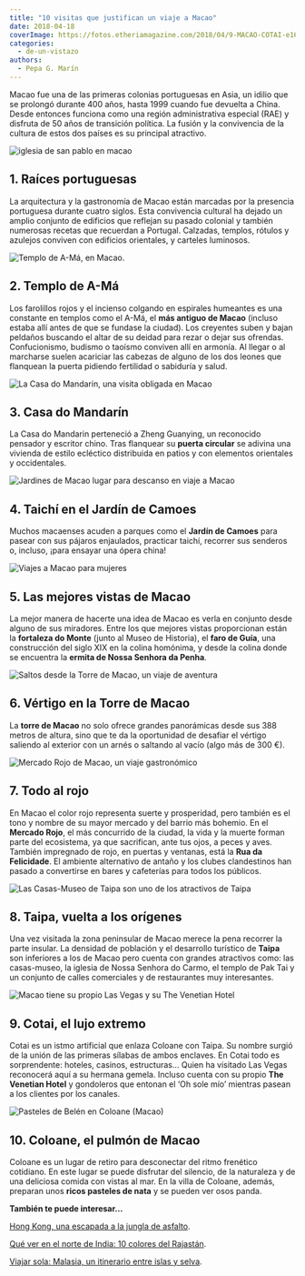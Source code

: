 ```yaml
---
title: "10 visitas que justifican un viaje a Macao"
date: 2018-04-18
coverImage: https://fotos.etheriamagazine.com/2018/04/9-MACAO-COTAI-e1637067759830.jpg
categories: 
  - de-un-vistazo
authors: 
  - Pepa G. Marín
---
```


Macao fue una de las primeras colonias portuguesas en Asia, un idilio que se prolongó 
durante 400 años, hasta 1999 cuando fue devuelta a China. Desde entonces funciona como 
una región administrativa especial (RAE) y disfruta de 50 años de transición política. 
La fusión y la convivencia de la cultura de estos dos países es su principal atractivo. 

![iglesia de san pablo en macao](https://fotos.etheriamagazine.com/2018/04/1-MACAO.jpg "Novios con la iglesia de San Pablo al fondo.")

## 1\. Raíces portuguesas

La arquitectura y la gastronomía de Macao están marcadas por la presencia portuguesa 
durante cuatro siglos. Esta convivencia cultural ha dejado un amplio conjunto de 
edificios que reflejan su pasado colonial y también numerosas recetas que recuerdan a 
Portugal. Calzadas, templos, rótulos y azulejos conviven con edificios orientales, y 
carteles luminosos. 

![](https://fotos.etheriamagazine.com/2018/04/2-MACAOTEMPLO-A-MA-e1637067678136.jpg "Templo de A-Má, en Macao.")

## 2\. Templo de A-Má

Los farolillos rojos y el incienso colgando en espirales humeantes es una constante en 
templos como el A-Má, el **más antiguo de Macao** (incluso estaba allí antes de que se 
fundase la ciudad). Los creyentes suben y bajan peldaños buscando el altar de su deidad 
para rezar o dejar sus ofrendas. Confucionismo, budismo o taoísmo conviven allí en 
armonía. Al llegar o al marcharse suelen acariciar las cabezas de alguno de los dos 
leones que flanquean la puerta pidiendo fertilidad o sabiduría y salud. 

![La Casa do Mandarin, una visita obligada en Macao](https://fotos.etheriamagazine.com/2018/04/3-MACAO-e1637067691948.jpg "La Casa do Mandarin, una visita obligada en Macao")

## 3\. Casa do Mandarín

La Casa do Mandarin perteneció a Zheng Guanying, un reconocido pensador y escritor 
chino. Tras flanquear su **puerta circular** se adivina una vivienda de estilo ecléctico 
distribuida en patios y con elementos orientales y occidentales. 

![Jardines de Macao lugar para descanso en viaje a Macao](https://fotos.etheriamagazine.com/2018/04/4-MACAO-e1637067706284.jpg "En los parques se pasea, se descansa y se practica taichi (Macao).")

## 4\. Taichí en el Jardín de Camoes

Muchos macaenses acuden a parques como el **Jardín de Camoes** para pasear con sus 
pájaros enjaulados, practicar taichí, recorrer sus senderos o, incluso, ¡para ensayar 
una ópera china! 

![Viajes a Macao para mujeres](https://fotos.etheriamagazine.com/2018/04/5-MACAO-e1637067720793.jpg "Vistas de Macao desde la fortaleza do Monte")

## 5\. Las mejores vistas de Macao

La mejor manera de hacerte una idea de Macao es verla en conjunto desde alguno de sus 
miradores. Entre los que mejores vistas proporcionan están la **fortaleza do Monte** 
(junto al Museo de Historia), el **faro de Guía**, una construcción del siglo XIX en la 
colina homónima, y desde la colina donde se encuentra la **ermita de Nossa Senhora da 
Penha**. 

![Saltos desde la Torre de Macao, un viaje de aventura](https://fotos.etheriamagazine.com/2018/04/Torre-Macao-e1637067782349.jpg "Pasear con un arnés a casi 400 metros de altura en la Torre de Macao")

## 6\. Vértigo en la Torre de Macao

La **torre de Macao** no solo ofrece grandes panorámicas desde sus 388 metros de altura, 
sino que te da la oportunidad de desafiar el vértigo saliendo al exterior con un arnés o 
saltando al vacío (algo más de 300 €). 

![Mercado Rojo de Macao, un viaje gastronómico](https://fotos.etheriamagazine.com/2018/04/7-MACAO-e1637067733679.jpg "En el Mercado Rojo de Macao los animales llegan vivos.")

## 7\. Todo al rojo

En Macao el color rojo representa suerte y prosperidad, pero también es el tono y nombre 
de su mayor mercado y del barrio más bohemio. En el **Mercado Rojo**, el más concurrido 
de la ciudad, la vida y la muerte forman parte del ecosistema, ya que sacrifican, ante 
tus ojos, a peces y aves. También impregnado de rojo, en puertas y ventanas, está la 
**Rua da Felicidade**. El ambiente alternativo de antaño y los clubes clandestinos han 
pasado a convertirse en bares y cafeterías para todos los públicos. 

![Las Casas-Museo de Taipa son uno de los atractivos de Taipa](https://fotos.etheriamagazine.com/2018/04/8-MACAO-TAIPA-e1637067745669.jpg "Taipa, en Macao, cuenta con una villa histórica de gran colorido: las Casas-Museo.")

## 8\. Taipa, vuelta a los orígenes

Una vez visitada la zona peninsular de Macao merece la pena recorrer la parte insular. 
La densidad de población y el desarrollo turístico de **Taipa** son inferiores a los de 
Macao pero cuenta con grandes atractivos como: las casas-museo, la iglesia de Nossa 
Senhora do Carmo, el templo de Pak Tai y un conjunto de calles comerciales y de 
restaurantes muy interesantes. 

![Macao tiene su propio Las Vegas y su The Venetian Hotel](https://fotos.etheriamagazine.com/2018/04/9-MACAO-COTAI-e1637067759830.jpg "Pasear en góndola en The Venetian Hotel de Macao recuerda a Las Vegas.")

## 9\. Cotai, el lujo extremo

Cotai es un istmo artificial que enlaza Coloane con Taipa. Su nombre surgió de la unión 
de las primeras sílabas de ambos enclaves. En Cotai todo es sorprendente: hoteles, 
casinos, estructuras... Quien ha visitado Las Vegas reconocerá aquí a su hermana gemela. 
Incluso cuenta con su propio **The Venetian Hotel** y gondoleros que entonan el ‘Oh sole 
mío’ mientras pasean a los clientes por los canales. 

![Pasteles de Belén en Coloane (Macao)](https://fotos.etheriamagazine.com/2018/04/10-MACAO-e1637067770770.jpg "En un viaje a Macao, no deben faltar los ricos pasteles de nata de Coloane.")

## 10\. Coloane, el pulmón de Macao

Coloane es un lugar de retiro para desconectar del ritmo frenético cotidiano. En este 
lugar se puede disfrutar del silencio, de la naturaleza y de una deliciosa comida con 
vistas al mar. En la villa de Coloane, además, preparan unos **ricos pasteles de nata** 
y se pueden ver osos panda. 

**También te puede interesar...** 

[Hong Kong, una escapada a la jungla de 
asfalto](https://etheriamagazine.com/2019/09/06/que-ver-hacer-dos-dias-en-hong-kong/). 

[Qué ver en el norte de 
I](https://etheriamagazine.com/2020/01/29/viaje-para-mujeres-que-ver-norte-india-rajastan/)[n](https://etheriamagazine.com/2020/01/29/viaje-para-mujeres-que-ver-norte-india-rajastan/)[dia: 
10 colores del 
Rajastán](https://etheriamagazine.com/2020/01/29/viaje-para-mujeres-que-ver-norte-india-rajastan/). 

[Viajar sola: Malasia, un itinerario entre islas y 
selva](https://etheriamagazine.com/2019/04/12/viajar-sola-malasia-pulau-tioman-perhentian/).
